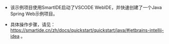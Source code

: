 - 该示例项目使用SmartIDE启动了VSCODE WebIDE，并快速创建了一个Java Spring Web示例项目。

- 具体操作步骤，请见：https://smartide.cn/zh/docs/quickstart/quickstart/java/#jetbrains-intellij-idea 。